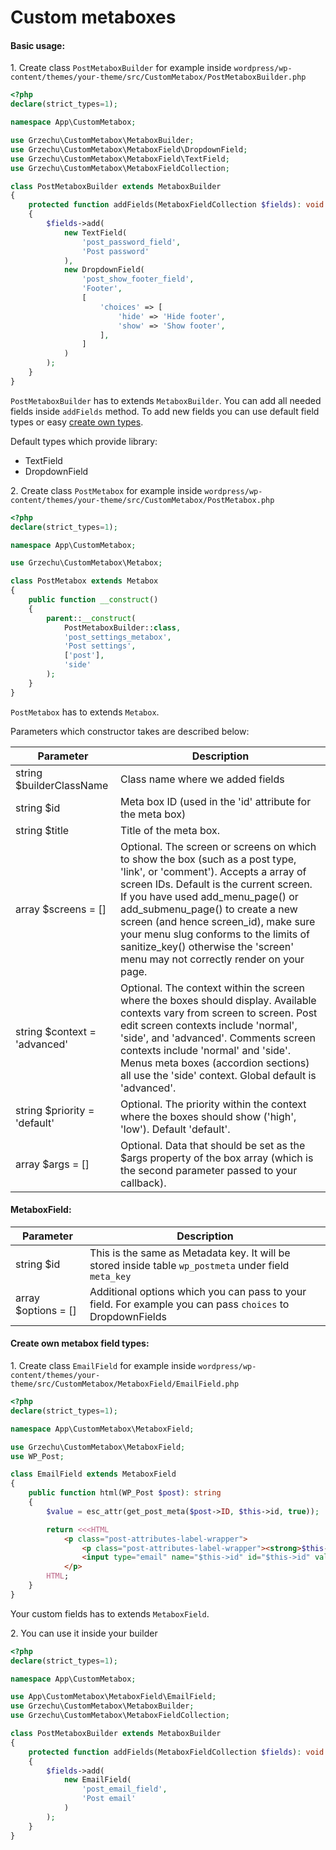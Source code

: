 # Custom metaboxes

#### Basic usage:

1\. Create class `PostMetaboxBuilder` for example inside 
`wordpress/wp-content/themes/your-theme/src/CustomMetabox/PostMetaboxBuilder.php`

```php
<?php
declare(strict_types=1);

namespace App\CustomMetabox;

use Grzechu\CustomMetabox\MetaboxBuilder;
use Grzechu\CustomMetabox\MetaboxField\DropdownField;
use Grzechu\CustomMetabox\MetaboxField\TextField;
use Grzechu\CustomMetabox\MetaboxFieldCollection;

class PostMetaboxBuilder extends MetaboxBuilder
{
    protected function addFields(MetaboxFieldCollection $fields): void
    {
        $fields->add(
            new TextField(
                'post_password_field',
                'Post password'
            ),
            new DropdownField(
                'post_show_footer_field',
                'Footer',
                [
                    'choices' => [
                        'hide' => 'Hide footer',
                        'show' => 'Show footer',
                    ],
                ]
            )           
        );
    }
}
```

`PostMetaboxBuilder` has to extends `MetaboxBuilder`.
You can add all needed fields inside `addFields` method. 
To add new fields you can use default field types or easy [create own types](#create-own-metabox-field-types).

Default types which provide library:
- TextField
- DropdownField

2\. Create class `PostMetabox` for example inside 
`wordpress/wp-content/themes/your-theme/src/CustomMetabox/PostMetabox.php`

```php
<?php
declare(strict_types=1);

namespace App\CustomMetabox;

use Grzechu\CustomMetabox\Metabox;

class PostMetabox extends Metabox
{
    public function __construct()
    {
        parent::__construct(
            PostMetaboxBuilder::class,
            'post_settings_metabox',
            'Post settings',
            ['post'],
            'side'
        );
    }
}
```

`PostMetabox` has to extends `Metabox`.

Parameters which constructor takes are described below:

| Parameter                    | Description                      |
|------------------------------|----------------------------------|
| string $builderClassName     | Class name where we added fields |
| string $id                   | Meta box ID (used in the 'id' attribute for the meta box) |
| string $title                | Title of the meta box. |
| array $screens = []          | Optional. The screen or screens on which to show the box (such as a post type, 'link', or 'comment'). Accepts a array of screen IDs. Default is the current screen.  If you have used add_menu_page() or add_submenu_page() to create a new screen (and hence screen_id), make sure your menu slug conforms to the limits of sanitize_key() otherwise the 'screen' menu may not correctly render on your page. |
| string $context = 'advanced' | Optional. The context within the screen where the boxes should display. Available contexts vary from screen to screen. Post edit screen contexts include 'normal', 'side', and 'advanced'. Comments screen contexts include 'normal' and 'side'. Menus meta boxes (accordion sections) all use the 'side' context. Global default is 'advanced'. |
| string $priority = 'default' | Optional. The priority within the context where the boxes should show ('high', 'low'). Default 'default'. |
| array $args = []             | Optional. Data that should be set as the $args property of the box array (which is the second parameter passed to your callback). |

#### MetaboxField:
| Parameter           | Description                      |
|---------------------|----------------------------------|
| string $id          | This is the same as Metadata key. It will be stored inside table `wp_postmeta` under field `meta_key` |
| array $options = [] | Additional options which you can pass to your field. For example you can pass `choices` to DropdownFields  |

#### Create own metabox field types:

1\. Create class `EmailField` for example inside 
`wordpress/wp-content/themes/your-theme/src/CustomMetabox/MetaboxField/EmailField.php`

```php
<?php
declare(strict_types=1);

namespace App\CustomMetabox\MetaboxField;

use Grzechu\CustomMetabox\MetaboxField;
use WP_Post;

class EmailField extends MetaboxField
{
    public function html(WP_Post $post): string
    {
        $value = esc_attr(get_post_meta($post->ID, $this->id, true));

        return <<<HTML
            <p class="post-attributes-label-wrapper">
                <p class="post-attributes-label-wrapper"><strong>$this->label</strong></p>
                <input type="email" name="$this->id" id="$this->id" value="$value" />
            </p>
        HTML;
    }
}
```

Your custom fields has to extends `MetaboxField`.

2\. You can use it inside your builder

```php
<?php
declare(strict_types=1);

namespace App\CustomMetabox;

use App\CustomMetabox\MetaboxField\EmailField;
use Grzechu\CustomMetabox\MetaboxBuilder;
use Grzechu\CustomMetabox\MetaboxFieldCollection;

class PostMetaboxBuilder extends MetaboxBuilder
{
    protected function addFields(MetaboxFieldCollection $fields): void
    {
        $fields->add(
            new EmailField(
                'post_email_field',
                'Post email'
            )   
        );
    }
}
```

